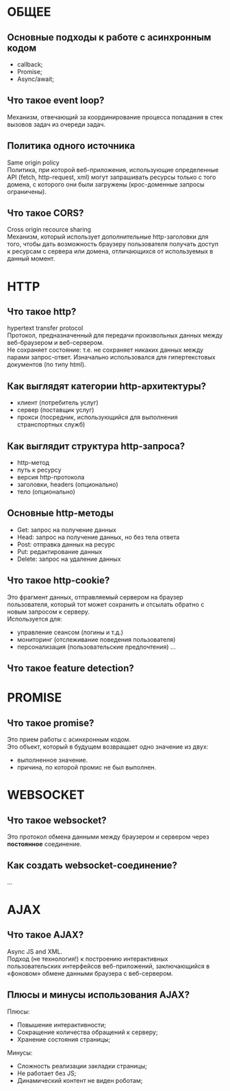 # ОБЩЕЕ

## Основные подходы к работе с асинхронным кодом
- callback;
- Promise;
- Async/await;


## Что такое event loop?
Механизм, отвечающий за координирование процесса попадания в стек вызовов задач из очереди задач.

## Политика одного источника
Same origin policy  
Политика, при которой веб-приложения, использующие определенные API (fetch, http-request, xml) могут запрашивать ресурсы только с того домена, с которого они были загружены (крос-доменные запросы ограничены).

## Что такое CORS?
Cross origin recource sharing  
Механизм, который использует дополнительные http-заголовки для того, чтобы дать возможность браузеру пользователя получать доступ к ресурсам с сервера или домена, отличающихся от используемых в данный момент.



# HTTP

## Что такое http?
hypertext transfer protocol  
Протокол, предназначенный для передачи произвольных данных между веб-браузером и веб-сервером.  
Не сохраняет состояние: т.е. не сохраняет никаких данных между парами запрос-ответ.
Изначально использовался для гипертекстовых документов (по типу html).

## Как выглядят категории http-архитектуры?
- клиент (потребитель услуг)
- сервер (поставщик услуг)
- прокси (посредник, использующийся для выполнения странспортных служб)

## Как выглядит структура http-запроса?
- http-метод
- путь к ресурсу
- версия http-протокола
- заголовки, headers (опционально)
- тело (опционально)

## Основные http-методы
- Get: запрос на получение данных
- Head: запрос на получение данных, но без тела ответа
- Post: отправка данных на ресурс
- Put: редактирование данных
- Delete: запрос на удаление данных

## Что такое http-cookie?
Это фрагмент данных, отправляемый сервером на браузер пользователя, который тот может сохранить и отсылать обратно с новым запросом к серверу.  
Используется для: 
- управление сеансом (логины и т.д.)
- мониторинг (отслеживание поведения пользователя)
- персонализация (пользовательские предпочтения)
...

## Что такое feature detection?

# PROMISE

## Что такое promise?
Это прием работы с асинхронным кодом.  
Это объект, который в будущем возвращает одно значение из двух:
- выполненное значение.
- причина, по которой промис не был выполнен.


# WEBSOCKET

## Что такое websocket?
Это протокол обмена данными между браузером и сервером через __постоянное__ соединение.

## Как создать websocket-соединение?
...

# AJAX

## Что такое AJAX?
Async JS and XML.  
Подход (не технология!) к построению интерактивных пользовательских интерфейсов веб-приложений, заключающийся в «фоновом» обмене данными браузера с веб-сервером.

## Плюсы и минусы использования AJAX?
Плюсы:
- Повышение интерактивности;
- Сокращение количества обращений к серверу;
- Хранение состояния страницы;

Минусы:
- Сложность реализации закладки страницы;
- Не работает без JS;
- Динамический контент не виден роботам;
